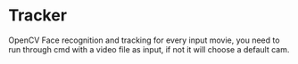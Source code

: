 # Tracker
OpenCV Face recognition and tracking for every input movie,
you need to run through cmd with a video file as input, if not it will choose a default cam.
